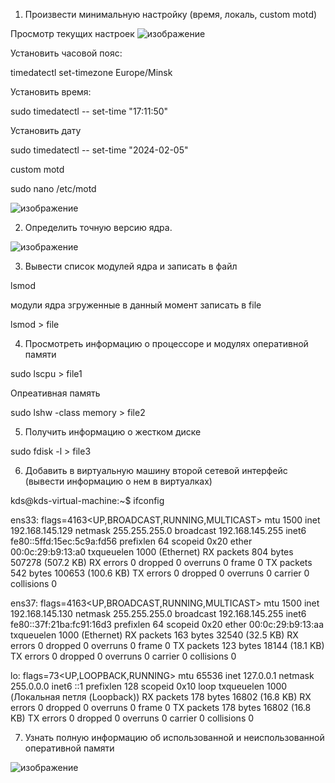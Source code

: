 1. Произвести минимальную настройку (время, локаль, custom motd)

Просмотр текущих настроек
![изображение](https://github.com/tms-dos21-onl/dzmitry-kuzin/assets/157679153/c8c98015-21c4-4a53-bf6e-d5e6145b003f)


Установить часовой пояс:

timedatectl set-timezone Europe/Minsk

Установить время:

sudo timedatectl -- set-time "17:11:50"

Установить дату

sudo timedatectl -- set-time "2024-02-05"

custom motd

sudo nano /etc/motd

![изображение](https://github.com/tms-dos21-onl/dzmitry-kuzin/assets/157679153/d9c79aec-9aec-4375-9eb4-b04caaea0079)

2. Определить точную версию ядра.

![изображение](https://github.com/tms-dos21-onl/dzmitry-kuzin/assets/157679153/e4597cfe-e834-4761-8013-365c2c039b3a)

3. Вывести список модулей ядра и записать в файл

lsmod

модули ядра згруженные в данный момент записать в file

lsmod > file 

4. Просмотреть информацию о процессоре и модулях оперативной памяти

sudo lscpu > file1

Опреативная память

sudo lshw -class memory > file2

5. Получить информацию о жестком диске

sudo fdisk -l > file3

6. Добавить в виртуальную машину второй сетевой интерфейс (вывести информацию о нем в виртуалках)

kds@kds-virtual-machine:~$ ifconfig

ens33: flags=4163<UP,BROADCAST,RUNNING,MULTICAST>  mtu 1500
        inet 192.168.145.129  netmask 255.255.255.0  broadcast 192.168.145.255
        inet6 fe80::5ffd:15ec:5c9a:fd56  prefixlen 64  scopeid 0x20<link>
        ether 00:0c:29:b9:13:a0  txqueuelen 1000  (Ethernet)
        RX packets 804  bytes 507278 (507.2 KB)
        RX errors 0  dropped 0  overruns 0  frame 0
        TX packets 542  bytes 100653 (100.6 KB)
        TX errors 0  dropped 0 overruns 0  carrier 0  collisions 0

ens37: flags=4163<UP,BROADCAST,RUNNING,MULTICAST>  mtu 1500
        inet 192.168.145.130  netmask 255.255.255.0  broadcast 192.168.145.255
        inet6 fe80::37f:21ba:fc91:16d3  prefixlen 64  scopeid 0x20<link>
        ether 00:0c:29:b9:13:aa  txqueuelen 1000  (Ethernet)
        RX packets 163  bytes 32540 (32.5 KB)
        RX errors 0  dropped 0  overruns 0  frame 0
        TX packets 123  bytes 18144 (18.1 KB)
        TX errors 0  dropped 0 overruns 0  carrier 0  collisions 0

lo: flags=73<UP,LOOPBACK,RUNNING>  mtu 65536
        inet 127.0.0.1  netmask 255.0.0.0
        inet6 ::1  prefixlen 128  scopeid 0x10<host>
        loop  txqueuelen 1000  (Локальная петля (Loopback))
        RX packets 178  bytes 16802 (16.8 KB)
        RX errors 0  dropped 0  overruns 0  frame 0
        TX packets 178  bytes 16802 (16.8 KB)
        TX errors 0  dropped 0 overruns 0  carrier 0  collisions 0


7. Узнать полную информацию об использованной и неиспользованной оперативной памяти

![изображение](https://github.com/tms-dos21-onl/dzmitry-kuzin/assets/157679153/a0af40aa-81b2-4512-aa89-42559c6bcce6)


